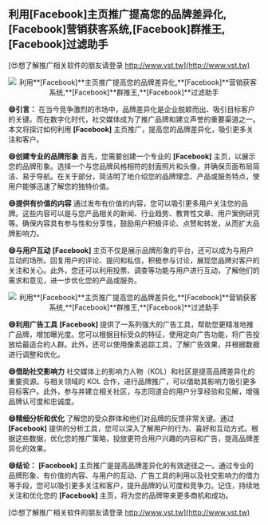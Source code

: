 ## **利用**[Facebook]**主页推广提高您的品牌差异化,**[Facebook]**营销获客系统,**[Facebook]**群推王,**[Facebook]**过滤助手**

[😍想了解推广相关软件的朋友请登录 http://www.vst.tw](http://www.vst.tw)

 <center><img src="https://vst.tw/MP4/tuiguang/png/4.png" alt="利用**[Facebook]**主页推广提高您的品牌差异化,**[Facebook]**营销获客系统,**[Facebook]**群推王,**[Facebook]**过滤助手"></center>

**😄引言：**
在当今竞争激烈的市场中，品牌差异化是企业脱颖而出、吸引目标客户的关键。而在数字化时代，社交媒体成为了推广品牌和建立声誉的重要渠道之一。本文将探讨如何利用 **[Facebook]** 主页推广，提高您的品牌差异化，吸引更多关注和客户。

**😄创建专业的品牌形象**
首先，您需要创建一个专业的 **[Facebook]** 主页，以展示您的品牌形象。选择一个与您品牌风格相符的封面照片和头像，并确保页面布局简洁、易于导航。在关于部分，简洁明了地介绍您的品牌理念、产品或服务特点，使用户能够迅速了解您的独特价值。

**😄提供有价值的内容**
通过发布有价值的内容，您可以吸引更多用户关注您的品牌。这些内容可以是与您产品相关的新闻、行业趋势、教育性文章、用户案例研究等。确保内容具有参与性和分享性，鼓励用户积极评论、点赞和转发，从而扩大品牌影响力。

**😄与用户互动**
**[Facebook]** 主页不仅是展示品牌形象的平台，还可以成为与用户互动的场所。回复用户的评论、提问和私信，积极参与讨论，展现您品牌对客户的关注和关心。此外，您还可以利用投票、调查等功能与用户进行互动，了解他们的需求和意见，进一步优化您的产品或服务。

 <center><img src="https://vst.tw/MP4/tuiguang/png/4.png" alt="利用**[Facebook]**主页推广提高您的品牌差异化,**[Facebook]**营销获客系统,**[Facebook]**群推王,**[Facebook]**过滤助手"></center>

**😄利用广告工具**
**[Facebook]** 提供了一系列强大的广告工具，帮助您更精准地推广品牌，增加曝光度。您可以根据目标受众的特征，使用定向广告功能，将广告投放给最适合的人群。此外，还可以使用像素追踪工具，了解广告效果，并根据数据进行调整和优化。

**😄借助社交影响力**
社交媒体上的影响力人物（KOL）和社区是提高品牌差异化的重要资源。与相关领域的 KOL 合作，进行品牌推广，可以借助其影响力吸引更多目标客户。此外，参与并建立相关社区，与志同道合的用户分享经验和见解，增强品牌认可度和忠诚度。

**😄精细分析和优化**
了解您的受众群体和他们对品牌的反馈非常关键。通过 **[Facebook]** 提供的分析工具，您可以深入了解用户的行为、喜好和互动方式。根据这些数据，优化您的推广策略，投放更符合用户兴趣的内容和广告，提高品牌差异化的效果。

**😄结论：**
**[Facebook]** 主页推广是提高品牌差异化的有效途径之一。通过专业的品牌形象、有价值的内容、与用户的互动、广告工具的利用以及社交影响力的借力等手段，您可以吸引更多关注和客户，提升品牌的认可度和竞争力。记住，持续地关注和优化您的 **[Facebook]** 主页，将为您的品牌带来更多商机和成功。

[😍想了解推广相关软件的朋友请登录 http://www.vst.tw](http://www.vst.tw)



